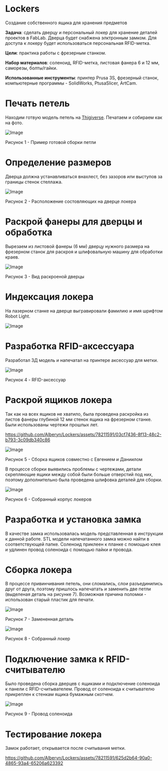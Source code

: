 # Lockers
Создание  собственного ящика для хранения предметов

**Задача**: сделать дверцу и персональный локер для хранение деталей проектов в
FabLab. Дверца будет снабжена элктронным замком. Для доступа к локеру будет
использоваться персональная RFID-метка.

**Цели**: практика работы с фрезерным станком.

**Набор материалов**: соленоид, RFID-метка, листовая фанера 6 и 12 мм, саморезы,
болты/гайки.

**Использованные инструменты**: принтер Prusa 3S, фрезерный станок, компьютерные программы - SolidWorks, PtusaSlicer, ArtCam.

# Печать петель

Находим готвую модель петель на [Thigiverse](https://www.thingiverse.com/thing:2401035). Печатаем и собираем как на фото.

![Image](Image/примерпетли.JPG)

Рисунок 1 - Пример готовой сборки петли

# Определение размеров

Дверца должна устанавливаться внахлест, без зазоров или выступов за границы стенок стеллажа.

![Image](Image/дверца.png)

Рисунок 2 - Расположение состовляющих на дверце локера

# Раскрой фанеры для дверцы и обработка

Вырезаем из листовой фанеры (6 мм) дверцу нужного размера на фрезерном станок для раскроя и
шлифовальную машину для обработки краев.

![Image](Image/вырездверца.jpg)

Рисунок 3 - Вид раскроеной дверцы

# Индексация локера

На лазерном станке на дверце выгравировали фамилию и имя шрифтом Robot Light.

![Image](Image/маркировка.png)

# Разработка RFID-аксессуара

Разработал 3Д модель и напечатал на принтере аксессуар для метки.

![Image](Image/метка.jpg)

Рисунок 4 - RFID-аксессуар

# Раскрой ящиков локера

Так как на всех ящиков не хватило, была проведена раскройка из листов фанеры глубиной 12 мм стенок ящика на фрезерном станке. Были использованы чертежи прошлых лет.


https://github.com/Alberyn/Lockers/assets/78211591/03cf7436-8f13-48c2-b793-3c09db340c86


![Image](Image/сборка.jpg)

Рисунок 5 - Сборка ящиков совместно с Евгением и Даниилом

В процессе сборки выявились проблемы с чертежами, детали скрепляющие ящики между собой были больше отверстий под них, поэтому дополнительно была проведена шлифовка деталей для сборки.

![Image](Image/видящиков.jpg)

Рисунок 6 - Собранный корпус локеров

# Разработка и установка замка

В качестве замка использовалась модель представленная в инструкции к данной работе. STL модели напечатанного замка можно найти в соответствующей папке. Соленоид приклеен к планке с помощью клея и удлинен провод соленоида с помощью пайки и провода.

# Сборка локера

В процессе привинчивания петель, они сломались, слои разъединились друг от друга, поэтому пришлось напечатать и заменить две петли (выделеная деталь на рисунке 7). Возможная причина поломки - использован старый пластик для печати.

![Image](Image/сломаннаячасть.jpg)

Рисунок 7 - Замененная деталь

![Image](Image/вид1.jpg)

Рисунок 8 - Собранный локер

# Подключение замка к RFID-считывателю

Было проведена сборка дверцев с ящиками и подключение соленоида к панели с RFID-считывателем. Провод от соленоида к считывателю прикреплен к стенкам ящика бумажным скотчем.

![Image](Image/вид2.jpg)

Рисунок 9 - Провод соленоида

# Тестирование локера

Замок работает, открывается после считывания метки.


https://github.com/Alberyn/Lockers/assets/78211591/625d2b64-90a0-4865-93a4-65206a623392


